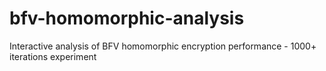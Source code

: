 # bfv-homomorphic-analysis
Interactive analysis of BFV homomorphic encryption performance - 1000+ iterations experiment
